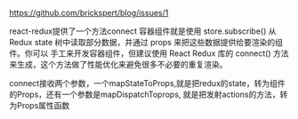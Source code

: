 https://github.com/brickspert/blog/issues/1


react-redux提供了一个方法connect
容器组件就是使用 store.subscribe() 从 Redux state 树中读取部分数据，并通过 props 来把这些数据提供给要渲染的组件。你可以
手工来开发容器组件，但建议使用 React Redux 库的 connect() 方法来生成，这个方法做了性能优化来避免很多不必要的重复渲染。

connect接收两个参数，一个mapStateToProps,就是把redux的state，转为组件的Props，还有一个参数是mapDispatchToprops,
就是把发射actions的方法，转为Props属性函数